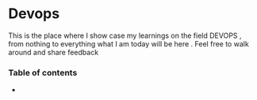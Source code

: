 # Devops

This is the place where I show case my learnings on the field DEVOPS , from nothing to everything what I am today will be here . Feel free to walk around and share feedback

### Table of contents

- 


